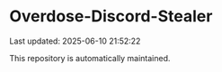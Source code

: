# Overdose-Discord-Stealer

Last updated: 2025-06-10 21:52:22

This repository is automatically maintained.
